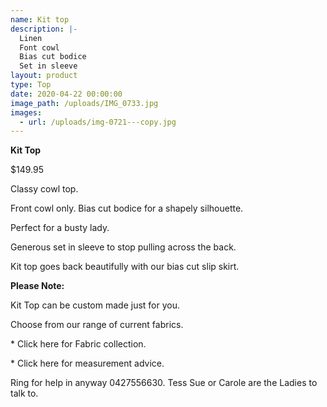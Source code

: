 ```yaml
---
name: Kit top
description: |-
  Linen
  Font cowl
  Bias cut bodice
  Set in sleeve
layout: product
type: Top
date: 2020-04-22 00:00:00
image_path: /uploads/IMG_0733.jpg
images:
  - url: /uploads/img-0721---copy.jpg
---
```


**Kit Top**

$149.95

Classy cowl top.

Front cowl only. Bias cut bodice for a shapely silhouette.&nbsp;

Perfect for a busty lady.

Generous set in sleeve to stop pulling across the back.

Kit top goes back beautifully with our bias cut slip skirt.&nbsp;

**Please Note:**

Kit Top can be custom made just for you.

Choose from our range of current fabrics.

\* Click here for Fabric collection.

\* Click here for measurement advice.

Ring for help in anyway 0427556630. Tess Sue or Carole are the Ladies to talk to.